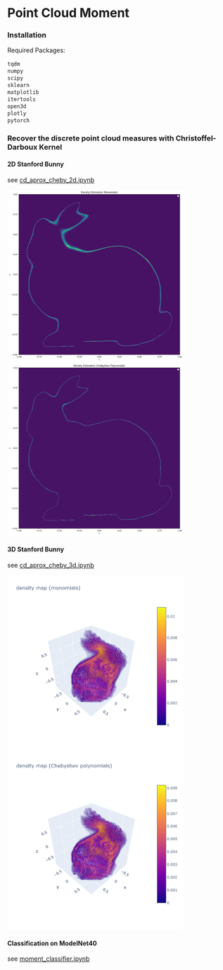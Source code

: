 # Point Cloud Moment

### Installation
Required Packages:
```
tqdm
numpy
scipy
sklearn
matplotlib
itertools
open3d
plotly
pytorch
```

### Recover the discrete point cloud measures with Christoffel-Darboux Kernel

#### 2D Stanford Bunny
see [cd_aprox_cheby_2d.ipynb](cd_aprox_cheby_2d.ipynb)

<img src="./assets/monomials2d.png" width="400">
<img src="./assets/chebyshev2d.png" width="400">

#### 3D Stanford Bunny
see [cd_aprox_cheby_3d.ipynb](cd_aprox_cheby_3d.ipynb)

<img src="./assets/monomials3d.png" width="400">
<img src="./assets/chebyshev3d.png" width="400">

#### Classification on ModelNet40
see [moment_classifier.ipynb](moment_classifier.ipynb)
